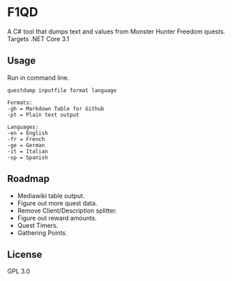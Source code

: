 # F1QD
A C# tool that dumps text and values from Monster Hunter Freedom quests.
Targets .NET Core 3.1

## Usage
Run in command line.
```
questdump inputfile format language

Formats:
-gh = Markdown Table for Github
-pt = Plain text output

Languages:
-en = English
-fr = French
-ge = German
-it = Italian
-sp = Spanish
```

## Roadmap
* Mediawiki table output.
* Figure out more quest data.
* Remove Client/Description splitter.
* Figure out reward amounts.
* Quest Timers.
* Gathering Points.

## License
GPL 3.0

